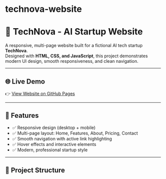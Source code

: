 # technova-website
# 🚀 TechNova - AI Startup Website

A responsive, multi-page website built for a fictional AI tech startup **TechNova**.  
Designed with **HTML, CSS, and JavaScript**, this project demonstrates modern UI design, smooth responsiveness, and clean navigation.

---

## 🌐 Live Demo
👉 [View Website on GitHub Pages](https://your-username.github.io/technova-website/)  

---

## 📌 Features
- ✅ Responsive design (desktop + mobile)  
- ✅ Multi-page layout: Home, Features, About, Pricing, Contact  
- ✅ Smooth navigation with active link highlighting  
- ✅ Hover effects and interactive elements  
- ✅ Modern, professional startup style  

---

## 📂 Project Structure
